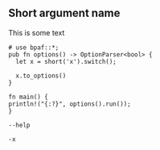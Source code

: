 ## Short argument name



This is some text

```rust,title:COMB,id:1
# use bpaf::*;
pub fn options() -> OptionParser<bool> {
  let x = short('x').switch();

  x.to_options()
}

fn main() {
println!("{:?}", options().run());
}
```

```run,id:1
--help
```

```run,id:1
-x
```


